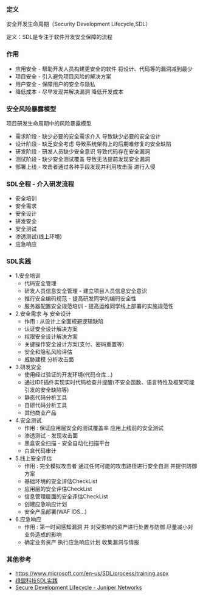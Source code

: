 ### 定义

安全开发生命周期（Security Development Lifecycle,SDL）

定义：SDL是专注于软件开发安全保障的流程

### 作用

* 应用安全 - 帮助开发人员构建更安全的软件 将设计、代码等的漏洞减到最少
* 项目安全 - 引入避免项目风险的解决方案
* 用户安全 - 保障用户的安全与隐私
* 降低成本 - 尽早发现并解决漏洞 降低开发成本

### 安全风险暴露模型

项目研发生命周期中的风险暴露模型
* 需求阶段 - 缺少必要的安全需求介入 导致缺少必要的安全设计
* 设计阶段 - 缺乏安全考虑 导致系统架构上的后期难修复的安全缺陷
* 研发阶段 - 研发人员缺少安全意识 导致代码存在安全漏洞
* 测试阶段 - 缺少安全测试覆盖 导致无法提前发现安全漏洞
* 部署上线 - 攻击者通过各种手段发现并利用攻击面 进行入侵


### SDL全程 - 介入研发流程

* 安全培训
* 安全需求
* 安全设计
* 研发安全
* 安全测试
* 渗透测试(线上环境)
* 应急响应

### SDL实践

* 1.安全培训
  * 代码安全管理
  * 研发人员信息安全管理 - 建立项目人员信息安全意识
  * 推行安全编码规范 - 提高研发同学的编码安全性
  * 服务器配置安全规范培训 - 提高运维同学线上部署的实施规范性
* 2.安全需求 与 安全设计
  * 作用 : 从设计上全面规避逻辑缺陷
  * 认证安全设计解决方案
  * 权限安全设计解决方案
  * 关键操作安全设计方案(支付、密码重置等)
  * 安全和隐私风险评估
  * 威胁建模 分析攻击面
* 3.研发安全
  * 使用经过验证的开发环境(代码仓库...)
  * 通过IDE插件实现实时代码检查并提醒(不安全函数、语言特性及框架可能引发的安全缺陷等)
  * 静态代码分析工具
  * 自研代码分析工具
  * 其他商业产品
* 4.安全测试
  * 作用 : 保证应用层安全的测试覆盖率 应用上线前的安全测试
  * 渗透测试 - 发现攻击面
  * 黑盒安全扫描 - 安全自动化扫描平台
  * 白盒代码审计
* 5.线上安全评估
  * 作用 : 完全模拟攻击者 通过任何可能的攻击路径进行安全自测 并提供防御方案
  * 基础环境的安全评估CheckList
  * 应用层的安全评估CheckList
  * 信息管理层面的安全评估CheckList
  * 创建应急响应计划
  * 安全产品部署(WAF IDS...)
* 6.应急响应
  * 作用 : 第一时间感知漏洞 并 对受影响的资产进行处置与防御 尽量减小对业务造成的影响
  * 确定业务资产 执行应急响应计划 收集漏洞与情报

### 其他参考
* https://www.microsoft.com/en-us/SDL/process/training.aspx
* [绿盟科技SDL实践](http://blog.nsfocus.net/nsfocus-adsl/)
* [Secure Development Lifecycle - Juniper Networks](https://www.juniper.net/us/en/security/sdl/)

